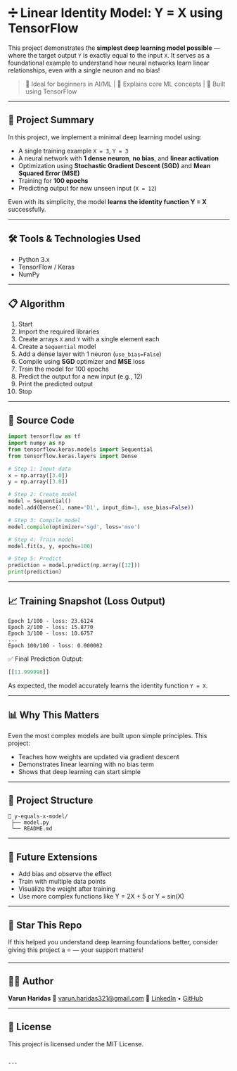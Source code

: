 
# ➗ Linear Identity Model: Y = X using TensorFlow

This project demonstrates the **simplest deep learning model possible** — where the target output `Y` is exactly equal to the input `X`. It serves as a foundational example to understand how neural networks learn linear relationships, even with a single neuron and no bias!

> 🧠 Ideal for beginners in AI/ML | 🔬 Explains core ML concepts | 🚀 Built using TensorFlow

---

## 📌 Project Summary

In this project, we implement a minimal deep learning model using:

- A single training example `X = 3`, `Y = 3`
- A neural network with **1 dense neuron**, **no bias**, and **linear activation**
- Optimization using **Stochastic Gradient Descent (SGD)** and **Mean Squared Error (MSE)**
- Training for **100 epochs**
- Predicting output for new unseen input (`X = 12`)

Even with its simplicity, the model **learns the identity function Y = X** successfully.

---

## 🛠️ Tools & Technologies Used

- Python 3.x
- TensorFlow / Keras
- NumPy

---

## 📋 Algorithm

1. Start  
2. Import the required libraries  
3. Create arrays `X` and `Y` with a single element each  
4. Create a `Sequential` model  
5. Add a dense layer with 1 neuron (`use_bias=False`)  
6. Compile using **SGD** optimizer and **MSE** loss  
7. Train the model for 100 epochs  
8. Predict the output for a new input (e.g., 12)  
9. Print the predicted output  
10. Stop

---

## 📄 Source Code

```python
import tensorflow as tf
import numpy as np
from tensorflow.keras.models import Sequential
from tensorflow.keras.layers import Dense

# Step 1: Input data
x = np.array([3.0])
y = np.array([3.0])

# Step 2: Create model
model = Sequential()
model.add(Dense(1, name='D1', input_dim=1, use_bias=False))

# Step 3: Compile model
model.compile(optimizer='sgd', loss='mse')

# Step 4: Train model
model.fit(x, y, epochs=100)

# Step 5: Predict
prediction = model.predict(np.array([12]))
print(prediction)
````

---

## 📈 Training Snapshot (Loss Output)

```
Epoch 1/100 - loss: 23.6124
Epoch 2/100 - loss: 15.8770
Epoch 3/100 - loss: 10.6757
...
Epoch 100/100 - loss: 0.000002
```

✅ Final Prediction Output:

```python
[[11.999998]]
```

As expected, the model accurately learns the identity function `Y = X`.

---

## 📊 Why This Matters

Even the most complex models are built upon simple principles. This project:

* Teaches how weights are updated via gradient descent
* Demonstrates linear learning with no bias term
* Shows that deep learning can start simple

---

## 📁 Project Structure

```
📂 y-equals-x-model/
 ├── model.py
 └── README.md
```

---

## 🚀 Future Extensions

* Add bias and observe the effect
* Train with multiple data points
* Visualize the weight after training
* Use more complex functions like Y = 2X + 5 or Y = sin(X)

---

## 🌟 Star This Repo

If this helped you understand deep learning foundations better, consider giving this project a ⭐ — your support matters!

---

## 🧑‍💻 Author

**Varun Haridas**
📧 [varun.haridas321@gmail.com](mailto:varun.haridas321@gmail.com)
🔗 [LinkedIn](https://linkedin.com/in/your-profile) • [GitHub](https://github.com/your-username)

---

## 📝 License

This project is licensed under the MIT License.

```

---

